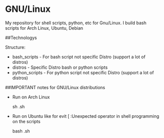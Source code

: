 GNU/Linux 
=========

My repository for shell scripts, python, etc for Gnu/Linux. I build bash scripts for Arch Linux, Ubuntu, Debian


##Technologys

Structure:

* bash_scripts - For bash script not specific Distro (support a lot of distros)
* distros - Specific Distro bash or python scripts 
* python_scripts - For python script not specific Distro (support a lot of distros)


##IMPORTANT notes for GNU/Linux distributions

* Run on Arch Linux
	
	sh .sh

* Run on Ubuntu like for evit [ :Unexpected operator in shell programming on the scripts

	bash .sh

